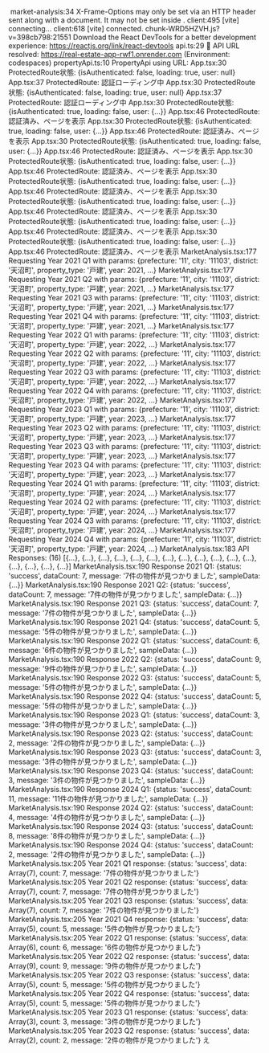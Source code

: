 
﻿
market-analysis:34 X-Frame-Options may only be set via an HTTP header sent along with a document. It may not be set inside <meta>.
client:495 [vite] connecting...
client:618 [vite] connected.
chunk-WRD5HZVH.js?v=398cb798:21551 Download the React DevTools for a better development experience: https://reactjs.org/link/react-devtools
api.ts:29 🔧 API URL resolved: https://real-estate-app-rwf1.onrender.com (Environment: codespaces)
propertyApi.ts:10 PropertyApi using URL: 
App.tsx:30 ProtectedRoute状態: 
{isAuthenticated: false, loading: true, user: null}
App.tsx:37 ProtectedRoute: 認証ローディング中
App.tsx:30 ProtectedRoute状態: 
{isAuthenticated: false, loading: true, user: null}
App.tsx:37 ProtectedRoute: 認証ローディング中
App.tsx:30 ProtectedRoute状態: 
{isAuthenticated: true, loading: false, user: {…}}
App.tsx:46 ProtectedRoute: 認証済み、ページを表示
App.tsx:30 ProtectedRoute状態: 
{isAuthenticated: true, loading: false, user: {…}}
App.tsx:46 ProtectedRoute: 認証済み、ページを表示
App.tsx:30 ProtectedRoute状態: 
{isAuthenticated: true, loading: false, user: {…}}
App.tsx:46 ProtectedRoute: 認証済み、ページを表示
App.tsx:30 ProtectedRoute状態: 
{isAuthenticated: true, loading: false, user: {…}}
App.tsx:46 ProtectedRoute: 認証済み、ページを表示
App.tsx:30 ProtectedRoute状態: 
{isAuthenticated: true, loading: false, user: {…}}
App.tsx:46 ProtectedRoute: 認証済み、ページを表示
App.tsx:30 ProtectedRoute状態: 
{isAuthenticated: true, loading: false, user: {…}}
App.tsx:46 ProtectedRoute: 認証済み、ページを表示
App.tsx:30 ProtectedRoute状態: 
{isAuthenticated: true, loading: false, user: {…}}
App.tsx:46 ProtectedRoute: 認証済み、ページを表示
App.tsx:30 ProtectedRoute状態: 
{isAuthenticated: true, loading: false, user: {…}}
App.tsx:46 ProtectedRoute: 認証済み、ページを表示
MarketAnalysis.tsx:177 Requesting Year 2021 Q1 with params: 
{prefecture: '11', city: '11103', district: '天沼町', property_type: '戸建', year: 2021, …}
MarketAnalysis.tsx:177 Requesting Year 2021 Q2 with params: 
{prefecture: '11', city: '11103', district: '天沼町', property_type: '戸建', year: 2021, …}
MarketAnalysis.tsx:177 Requesting Year 2021 Q3 with params: 
{prefecture: '11', city: '11103', district: '天沼町', property_type: '戸建', year: 2021, …}
MarketAnalysis.tsx:177 Requesting Year 2021 Q4 with params: 
{prefecture: '11', city: '11103', district: '天沼町', property_type: '戸建', year: 2021, …}
MarketAnalysis.tsx:177 Requesting Year 2022 Q1 with params: 
{prefecture: '11', city: '11103', district: '天沼町', property_type: '戸建', year: 2022, …}
MarketAnalysis.tsx:177 Requesting Year 2022 Q2 with params: 
{prefecture: '11', city: '11103', district: '天沼町', property_type: '戸建', year: 2022, …}
MarketAnalysis.tsx:177 Requesting Year 2022 Q3 with params: 
{prefecture: '11', city: '11103', district: '天沼町', property_type: '戸建', year: 2022, …}
MarketAnalysis.tsx:177 Requesting Year 2022 Q4 with params: 
{prefecture: '11', city: '11103', district: '天沼町', property_type: '戸建', year: 2022, …}
MarketAnalysis.tsx:177 Requesting Year 2023 Q1 with params: 
{prefecture: '11', city: '11103', district: '天沼町', property_type: '戸建', year: 2023, …}
MarketAnalysis.tsx:177 Requesting Year 2023 Q2 with params: 
{prefecture: '11', city: '11103', district: '天沼町', property_type: '戸建', year: 2023, …}
MarketAnalysis.tsx:177 Requesting Year 2023 Q3 with params: 
{prefecture: '11', city: '11103', district: '天沼町', property_type: '戸建', year: 2023, …}
MarketAnalysis.tsx:177 Requesting Year 2023 Q4 with params: 
{prefecture: '11', city: '11103', district: '天沼町', property_type: '戸建', year: 2023, …}
MarketAnalysis.tsx:177 Requesting Year 2024 Q1 with params: 
{prefecture: '11', city: '11103', district: '天沼町', property_type: '戸建', year: 2024, …}
MarketAnalysis.tsx:177 Requesting Year 2024 Q2 with params: 
{prefecture: '11', city: '11103', district: '天沼町', property_type: '戸建', year: 2024, …}
MarketAnalysis.tsx:177 Requesting Year 2024 Q3 with params: 
{prefecture: '11', city: '11103', district: '天沼町', property_type: '戸建', year: 2024, …}
MarketAnalysis.tsx:177 Requesting Year 2024 Q4 with params: 
{prefecture: '11', city: '11103', district: '天沼町', property_type: '戸建', year: 2024, …}
MarketAnalysis.tsx:183 API Responses: 
(16) [{…}, {…}, {…}, {…}, {…}, {…}, {…}, {…}, {…}, {…}, {…}, {…}, {…}, {…}, {…}, {…}]
MarketAnalysis.tsx:190 Response 2021 Q1: 
{status: 'success', dataCount: 7, message: '7件の物件が見つかりました', sampleData: {…}}
MarketAnalysis.tsx:190 Response 2021 Q2: 
{status: 'success', dataCount: 7, message: '7件の物件が見つかりました', sampleData: {…}}
MarketAnalysis.tsx:190 Response 2021 Q3: 
{status: 'success', dataCount: 7, message: '7件の物件が見つかりました', sampleData: {…}}
MarketAnalysis.tsx:190 Response 2021 Q4: 
{status: 'success', dataCount: 5, message: '5件の物件が見つかりました', sampleData: {…}}
MarketAnalysis.tsx:190 Response 2022 Q1: 
{status: 'success', dataCount: 6, message: '6件の物件が見つかりました', sampleData: {…}}
MarketAnalysis.tsx:190 Response 2022 Q2: 
{status: 'success', dataCount: 9, message: '9件の物件が見つかりました', sampleData: {…}}
MarketAnalysis.tsx:190 Response 2022 Q3: 
{status: 'success', dataCount: 5, message: '5件の物件が見つかりました', sampleData: {…}}
MarketAnalysis.tsx:190 Response 2022 Q4: 
{status: 'success', dataCount: 5, message: '5件の物件が見つかりました', sampleData: {…}}
MarketAnalysis.tsx:190 Response 2023 Q1: 
{status: 'success', dataCount: 3, message: '3件の物件が見つかりました', sampleData: {…}}
MarketAnalysis.tsx:190 Response 2023 Q2: 
{status: 'success', dataCount: 2, message: '2件の物件が見つかりました', sampleData: {…}}
MarketAnalysis.tsx:190 Response 2023 Q3: 
{status: 'success', dataCount: 3, message: '3件の物件が見つかりました', sampleData: {…}}
MarketAnalysis.tsx:190 Response 2023 Q4: 
{status: 'success', dataCount: 3, message: '3件の物件が見つかりました', sampleData: {…}}
MarketAnalysis.tsx:190 Response 2024 Q1: 
{status: 'success', dataCount: 11, message: '11件の物件が見つかりました', sampleData: {…}}
MarketAnalysis.tsx:190 Response 2024 Q2: 
{status: 'success', dataCount: 4, message: '4件の物件が見つかりました', sampleData: {…}}
MarketAnalysis.tsx:190 Response 2024 Q3: 
{status: 'success', dataCount: 8, message: '8件の物件が見つかりました', sampleData: {…}}
MarketAnalysis.tsx:190 Response 2024 Q4: 
{status: 'success', dataCount: 2, message: '2件の物件が見つかりました', sampleData: {…}}
MarketAnalysis.tsx:205 Year 2021 Q1 response: 
{status: 'success', data: Array(7), count: 7, message: '7件の物件が見つかりました'}
MarketAnalysis.tsx:205 Year 2021 Q2 response: 
{status: 'success', data: Array(7), count: 7, message: '7件の物件が見つかりました'}
MarketAnalysis.tsx:205 Year 2021 Q3 response: 
{status: 'success', data: Array(7), count: 7, message: '7件の物件が見つかりました'}
MarketAnalysis.tsx:205 Year 2021 Q4 response: 
{status: 'success', data: Array(5), count: 5, message: '5件の物件が見つかりました'}
MarketAnalysis.tsx:205 Year 2022 Q1 response: 
{status: 'success', data: Array(6), count: 6, message: '6件の物件が見つかりました'}
MarketAnalysis.tsx:205 Year 2022 Q2 response: 
{status: 'success', data: Array(9), count: 9, message: '9件の物件が見つかりました'}
MarketAnalysis.tsx:205 Year 2022 Q3 response: 
{status: 'success', data: Array(5), count: 5, message: '5件の物件が見つかりました'}
MarketAnalysis.tsx:205 Year 2022 Q4 response: 
{status: 'success', data: Array(5), count: 5, message: '5件の物件が見つかりました'}
MarketAnalysis.tsx:205 Year 2023 Q1 response: 
{status: 'success', data: Array(3), count: 3, message: '3件の物件が見つかりました'}
MarketAnalysis.tsx:205 Year 2023 Q2 response: 
{status: 'success', data: Array(2), count: 2, message: '2件の物件が見つかりました'}
﻿え
